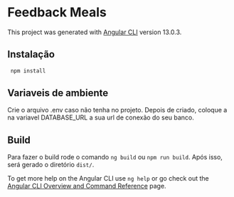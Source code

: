 # Feedback Meals

This project was generated with [Angular CLI](https://github.com/angular/angular-cli) version 13.0.3.

## Instalação
``` bash
 npm install
```

## Variaveis de ambiente
Crie o arquivo .env caso não tenha no projeto.
Depois de criado, coloque a na variavel DATABASE_URL a sua url de conexão do seu banco.


## Build
Para fazer o build rode o comando `ng build` ou `npm run build`. Após isso, será gerado o diretório `dist/`.

To get more help on the Angular CLI use `ng help` or go check out the [Angular CLI Overview and Command Reference](https://angular.io/cli) page.

